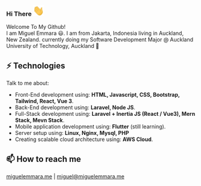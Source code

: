 ### Hi There <img src="https://raw.githubusercontent.com/ABSphreak/ABSphreak/master/gifs/Hi.gif" width="30px"></h2>

Welcome To My Github!
<br>
I am Miguel Emmara 😃. I am from Jakarta, Indonesia living in Auckland, New Zealand. currently doing my Software Development Major @ Auckland University of Technology, Auckland 🏫

## ⚡ Technologies
Talk to me about:
- Front-End development using: **HTML, Javascript, CSS, Bootstrap, Tailwind, React, Vue 3**.
- Back-End development using: **Laravel, Node JS**.
- Full-Stack development using: **Laravel + Inertia JS (React / Vue3), Mern Stack, Mevn Stack**.
- Mobile application development using: **Flutter** (still learning).
- Server setup using: **Linux, Nginx, Mysql, PHP**
- Creating scalable cloud architecture using: **AWS Cloud**.

## 📫 How to reach me
<a href="https://miguelemmara.me/#contact">miguelemmara.me</a> | miguel@miguelemmara.me

<!--
**MiguelEmmara-ai/MiguelEmmara-ai** is a ✨ _special_ ✨ repository because its `README.md` (this file) appears on your GitHub profile.
-->
